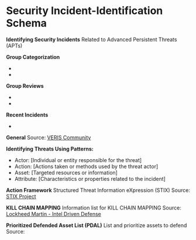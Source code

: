 # Security Incident-Identification Schema

**Identifying Security Incidents** Related to Advanced Persistent Threats (APTs)

**Group Categorization**

*
*

**Group Reviews**

*
*

**Recent Incidents**

*

**General** Source: [VERIS Community](http://veriscommunity.net/)

**Identifying Threats Using Patterns:**

* Actor: \[Individual or entity responsible for the threat]
* Action: \[Actions taken or methods used by the threat actor]
* Asset: \[Targeted resources or information]
* Attribute: \[Characteristics or properties related to the incident]

**Action Framework** Structured Threat Information eXpression (STIX) Source: [STIX Project](https://stixproject.github.io/)

**KILL CHAIN MAPPING** Information list for KILL CHAIN MAPPING Source: [Lockheed Martin - Intel Driven Defense](http://www.lockheedmartin.com/content/dam/lockheed/data/corporate/documents/LM-White-Paper-Intel-DrivenDefense.pdf)

**Prioritized Defended Asset List (PDAL)** List and prioritize assets to defend Source:
